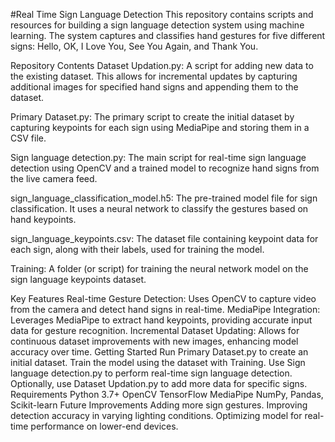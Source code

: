 #Real Time Sign Language Detection
This repository contains scripts and resources for building a sign language detection system using machine learning. The system captures and classifies hand gestures for five different signs: Hello, OK, I Love You, See You Again, and Thank You.

Repository Contents
Dataset Updation.py: A script for adding new data to the existing dataset. This allows for incremental updates by capturing additional images for specified hand signs and appending them to the dataset.

Primary Dataset.py: The primary script to create the initial dataset by capturing keypoints for each sign using MediaPipe and storing them in a CSV file.

Sign language detection.py: The main script for real-time sign language detection using OpenCV and a trained model to recognize hand signs from the live camera feed.

sign_language_classification_model.h5: The pre-trained model file for sign classification. It uses a neural network to classify the gestures based on hand keypoints.

sign_language_keypoints.csv: The dataset file containing keypoint data for each sign, along with their labels, used for training the model.

Training: A folder (or script) for training the neural network model on the sign language keypoints dataset.

Key Features
Real-time Gesture Detection: Uses OpenCV to capture video from the camera and detect hand signs in real-time.
MediaPipe Integration: Leverages MediaPipe to extract hand keypoints, providing accurate input data for gesture recognition.
Incremental Dataset Updating: Allows for continuous dataset improvements with new images, enhancing model accuracy over time.
Getting Started
Run Primary Dataset.py to create an initial dataset.
Train the model using the dataset with Training.
Use Sign language detection.py to perform real-time sign language detection.
Optionally, use Dataset Updation.py to add more data for specific signs.
Requirements
Python 3.7+
OpenCV
TensorFlow
MediaPipe
NumPy, Pandas, Scikit-learn
Future Improvements
Adding more sign gestures.
Improving detection accuracy in varying lighting conditions.
Optimizing model for real-time performance on lower-end devices.
